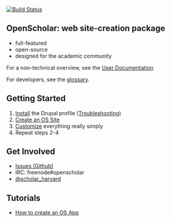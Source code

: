 [![Build Status](https://secure.travis-ci.org/openscholar/openscholar.png)](http://travis-ci.org/openscholar/openscholar)

## OpenScholar: web site-creation package
* full-featured
* open-source
* designed for the academic community

For a non-technical overview, see the [User Documentation](http://scholar.harvard.edu/help/vsitehelp/User-Documentation)

For developers, see the [glossary](https://github.com/openscholar/openscholar/wiki/Glossary).
## Getting Started

1. [Install](https://github.com/openscholar/openscholar/wiki/Install) the Drupal profile ([Troubleshooting](https://github.com/openscholar/openscholar/wiki/Troubleshooting))
1. [Create an OS Site](https://github.com/openscholar/openscholar/wiki/Create-an-os-site)
1. [Customize](https://github.com/openscholar/openscholar/wiki/Customize) everything really simply
1. Repeat steps 2-4

## Get Involved

* [Issues (Github)](https://github.com/openscholar/openscholar/issues)
* IRC: freenode#openscholar
* [@scholar_harvard](http://twitter.com/scholar_harvard)

## Tutorials

* [How to create an OS App](https://github.com/openscholar/openscholar/wiki/How-to-create-an-os-app)
